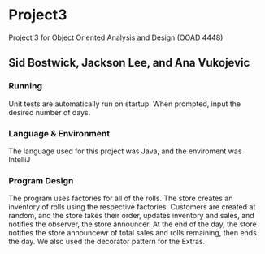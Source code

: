 # Project3
Project 3 for Object Oriented Analysis and Design (OOAD 4448)
## Sid Bostwick, Jackson Lee, and Ana Vukojevic

### Running
Unit tests are automatically run on startup. When prompted, input the desired number of days.

### Language & Environment
The language used for this project was Java, and the enviroment was IntelliJ

### Program Design
The program uses factories for all of the rolls. The store creates an inventory of rolls using the respective factories. Customers are created at random, and the store takes their order, updates inventory and sales, and notifies the observer, the store announcer. At the end of the day, the store notifies the store announcewr of total sales and rolls remaining, then ends the day. We also used the decorator pattern for the Extras.
